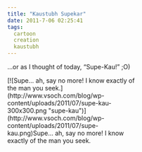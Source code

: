 ```yaml
---
title: "Kaustubh Supekar"
date: 2011-7-06 02:25:41
tags:
  cartoon
  creation
  kaustubh
---
```



…or as I thought of today, “Supe-Kau!” ;O)

<div class="wp-caption alignnone" id="attachment_1279" style="width: 310px">[![Supe... ah, say no more!  I know exactly of the man you seek.](http://www.vsoch.com/blog/wp-content/uploads/2011/07/supe-kau-300x300.png "supe-kau")](http://www.vsoch.com/blog/wp-content/uploads/2011/07/supe-kau.png)Supe... ah, say no more! I know exactly of the man you seek.

</div>
